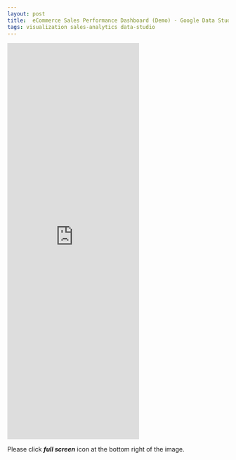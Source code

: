 ```yaml
---
layout: post
title:  eCommerce Sales Performance Dashboard (Demo) - Google Data Studio
tags: visualization sales-analytics data-studio
---
```


<iframe  src="https://datastudio.google.com/embed/reporting/8857a389-0aea-43f9-b37b-5808b6574115/page/JZkKC" frameborder="0" style="border:0" height=900 px allowfullscreen></iframe>

Please click ***full screen*** icon  at the bottom right of the image. 

